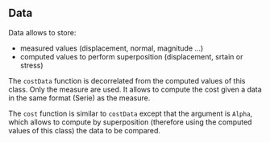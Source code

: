## Data

Data allows to store:

- measured values (displacement, normal, magnitude ...)
- computed values to perform superposition (displacement, srtain or stress)

The `costData` function is decorrelated from the computed values of this class. Only the measure are used. It allows to compute the cost given a data in the same format (Serie) as the measure.

The `cost` function is similar to `costData` except that the argument is `Alpha`, which allows to compute by superposition (therefore using the computed values of this class) the data to be compared.
